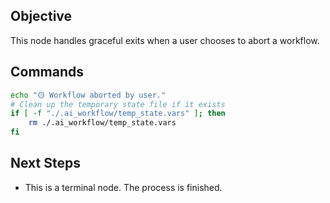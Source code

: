 ## Objective
This node handles graceful exits when a user chooses to abort a workflow.

## Commands
```bash
echo "🟡 Workflow aborted by user."
# Clean up the temporary state file if it exists
if [ -f "./.ai_workflow/temp_state.vars" ]; then
    rm ./.ai_workflow/temp_state.vars
fi
```

## Next Steps
- This is a terminal node. The process is finished.
